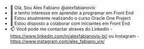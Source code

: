 - 👋 Olá, Sou Alex Fabiano @alexfabianovix
- 👀 e tenho interesse em aprender a programar em Front End
- 🌱 Estou atualmente realizando o curso Oracle One Project
- 💞️ Estou disposto a colaborar com iniciantes em Front End
- 📫 Você pode me contactar atraves do Linkedin - https://www.linkedin.com/in/alexfabianovix-bi/ ou Instagram - https://www.instagram.com/alex_fabiano_vix/

<!---
alexfabianovix/alexfabianovix is a ✨ special ✨ repository because its `README.md` (this file) appears on your GitHub profile.
You can click the Preview link to take a look at your changes.
--->
